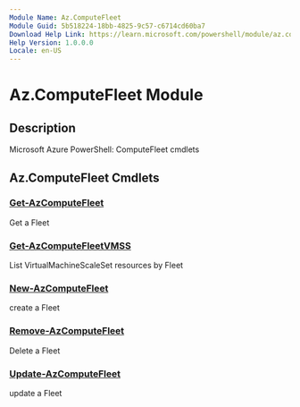 ```yaml
---
Module Name: Az.ComputeFleet
Module Guid: 5b518224-18bb-4825-9c57-c6714cd60ba7
Download Help Link: https://learn.microsoft.com/powershell/module/az.computefleet
Help Version: 1.0.0.0
Locale: en-US
---
```


# Az.ComputeFleet Module
## Description
Microsoft Azure PowerShell: ComputeFleet cmdlets

## Az.ComputeFleet Cmdlets
### [Get-AzComputeFleet](Get-AzComputeFleet.md)
Get a Fleet

### [Get-AzComputeFleetVMSS](Get-AzComputeFleetVMSS.md)
List VirtualMachineScaleSet resources by Fleet

### [New-AzComputeFleet](New-AzComputeFleet.md)
create a Fleet

### [Remove-AzComputeFleet](Remove-AzComputeFleet.md)
Delete a Fleet

### [Update-AzComputeFleet](Update-AzComputeFleet.md)
update a Fleet

